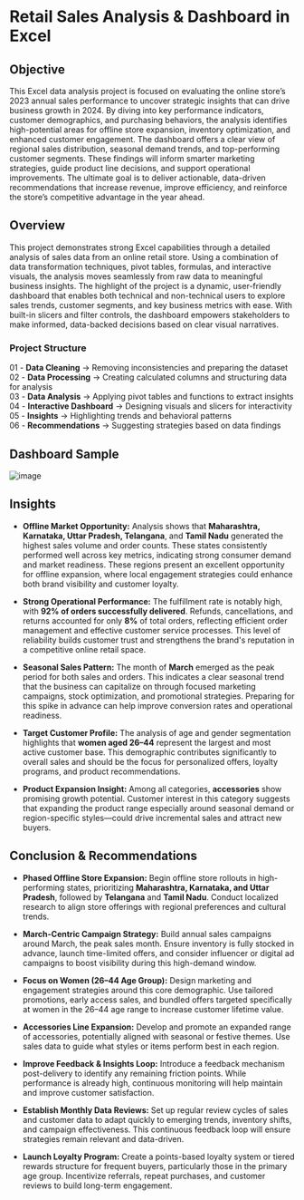 # Retail Sales Analysis & Dashboard in Excel

## Objective

This Excel data analysis project is focused on evaluating the online store’s 2023 annual sales performance to uncover strategic insights that can drive business growth in 2024. By diving into key performance indicators, customer demographics, and purchasing behaviors, the analysis identifies high-potential areas for offline store expansion, inventory optimization, and enhanced customer engagement. The dashboard offers a clear view of regional sales distribution, seasonal demand trends, and top-performing customer segments. These findings will inform smarter marketing strategies, guide product line decisions, and support operational improvements. The ultimate goal is to deliver actionable, data-driven recommendations that increase revenue, improve efficiency, and reinforce the store’s competitive advantage in the year ahead.

## Overview

This project demonstrates strong Excel capabilities through a detailed analysis of sales data from an online retail store. Using a combination of data transformation techniques, pivot tables, formulas, and interactive visuals, the analysis moves seamlessly from raw data to meaningful business insights. The highlight of the project is a dynamic, user-friendly dashboard that enables both technical and non-technical users to explore sales trends, customer segments, and key business metrics with ease. With built-in slicers and filter controls, the dashboard empowers stakeholders to make informed, data-backed decisions based on clear visual narratives.

### Project Structure
01 - **Data Cleaning**         → Removing inconsistencies and preparing the dataset  
02 - **Data Processing**       → Creating calculated columns and structuring data for analysis  
03 - **Data Analysis**         → Applying pivot tables and functions to extract insights  
04 - **Interactive Dashboard** → Designing visuals and slicers for interactivity  
05 - **Insights**              → Highlighting trends and behavioral patterns  
06 - **Recommendations**       → Suggesting strategies based on data findings


## Dashboard Sample
![image](https://github.com/user-attachments/assets/beb35898-308e-46aa-bb58-96d871be123b)



## Insights

- **Offline Market Opportunity:** Analysis shows that **Maharashtra, Karnataka, Uttar Pradesh, Telangana**, and **Tamil Nadu** generated the highest sales volume and order counts. These states consistently performed well across key metrics, indicating strong consumer demand and market readiness. These regions present an excellent opportunity for offline expansion, where local engagement strategies could enhance both brand visibility and customer loyalty.

- **Strong Operational Performance:** The fulfillment rate is notably high, with **92% of orders successfully delivered**. Refunds, cancellations, and returns accounted for only **8%** of total orders, reflecting efficient order management and effective customer service processes. This level of reliability builds customer trust and strengthens the brand's reputation in a competitive online retail space.

 - **Seasonal Sales Pattern:** The month of **March** emerged as the peak period for both sales and orders. This indicates a clear seasonal trend that the business can capitalize on through focused marketing campaigns, stock optimization, and promotional strategies. Preparing for this spike in advance can help improve conversion rates and operational readiness.

- **Target Customer Profile:** The analysis of age and gender segmentation highlights that **women aged 26–44** represent the largest and most active customer base. This demographic contributes significantly to overall sales and should be the focus for personalized offers, loyalty programs, and product recommendations.

- **Product Expansion Insight:** Among all categories, **accessories** show promising growth potential. Customer interest in this category suggests that expanding the product range especially around seasonal demand or region-specific styles—could drive incremental sales and attract new buyers.

## Conclusion & Recommendations

- **Phased Offline Store Expansion:**  Begin offline store rollouts in high-performing states, prioritizing **Maharashtra, Karnataka, and Uttar Pradesh**, followed by **Telangana** and **Tamil Nadu**. Conduct localized research to align store offerings with regional preferences and cultural trends.

- **March-Centric Campaign Strategy:**  Build annual sales campaigns around March, the peak sales month. Ensure inventory is fully stocked in advance, launch time-limited offers, and consider influencer or digital ad campaigns to boost visibility during this high-demand window.

- **Focus on Women (26–44 Age Group):**  Design marketing and engagement strategies around this core demographic. Use tailored promotions, early access sales, and bundled offers targeted specifically at women in the 26–44 age range to increase customer lifetime value.

- **Accessories Line Expansion:**  Develop and promote an expanded range of accessories, potentially aligned with seasonal or festive themes. Use sales data to guide what styles or items perform best in each region.

- **Improve Feedback & Insights Loop:**  Introduce a feedback mechanism post-delivery to identify any remaining friction points. While performance is already high, continuous monitoring will help maintain and improve customer satisfaction.

- **Establish Monthly Data Reviews:**  Set up regular review cycles of sales and customer data to adapt quickly to emerging trends, inventory shifts, and campaign effectiveness. This continuous feedback loop will ensure strategies remain relevant and data-driven.

- **Launch Loyalty Program:** Create a points-based loyalty system or tiered rewards structure for frequent buyers, particularly those in the primary age group. Incentivize referrals, repeat purchases, and customer reviews to build long-term engagement.
